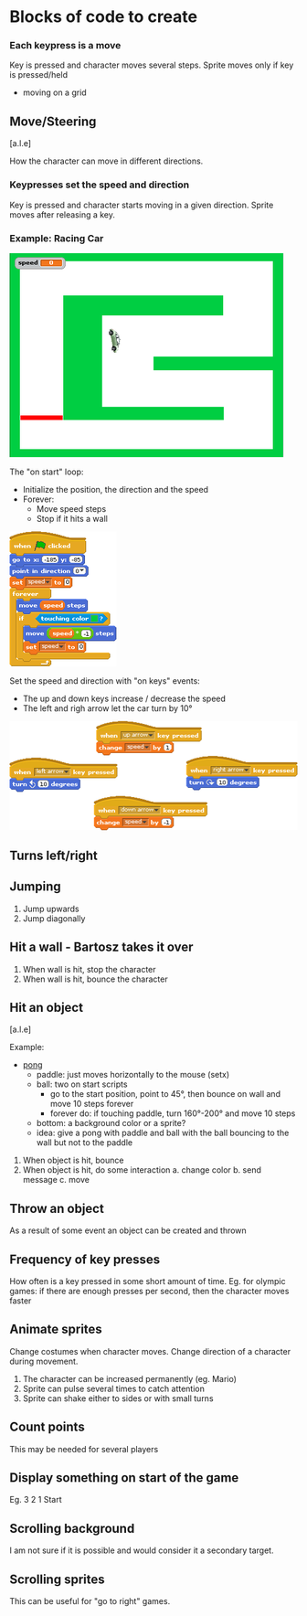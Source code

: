 # Blocks of code to create

### Each keypress is a move

Key is pressed and character moves several steps. Sprite moves only if key is pressed/held

- moving on a grid

## Move/Steering

[a.l.e]

How the character can move in different directions.  


### Keypresses set the speed and direction

Key is pressed and character starts moving in a given direction. Sprite moves after releasing a key.

### Example: Racing Car

![](racing_car-result.png)

The "on start" loop:

- Initialize the position, the direction and the speed
- Forever:
  - Move speed steps
  - Stop if it hits a wall

![](racing_car-movement.png)

Set the speed and direction with "on keys" events:

- The up and down keys increase / decrease the speed
- The left and righ arrow let the car turn by 10°

![](racing_car-arrows.png)


## Turns left/right

## Jumping
1. Jump upwards
2. Jump diagonally

## Hit a wall - Bartosz takes it over
1. When wall is hit, stop the character
2. When wall is hit, bounce the character

## Hit an object

[a.l.e]

Example:
- [pong](http://scratch.mit.edu/projects/10128515/#editor)
  - paddle: just moves horizontally to the mouse (setx)
  - ball: two on start scripts
    - go to the start position, point to 45°, then bounce on wall and move 10 steps forever
    - forever do: if touching paddle, turn 160°-200° and move 10 steps
  - bottom: a background color or a sprite?
  - idea: give a pong with paddle and ball with the ball bouncing to the wall but not to the paddle

1. When object is hit, bounce
2. When object is hit, do some interaction
  a. change color
  b. send message
  c. move

## Throw an object
As a result of some event an object can be created and thrown

## Frequency of key presses
How often is a key pressed in some short amount of time.
Eg. for olympic games: if there are enough presses per second, then the character moves faster

## Animate sprites
Change costumes when character moves. Change direction of a character during movement.
1. The character can be increased permanently (eg. Mario)
2. Sprite can pulse several times to catch attention
3. Sprite can shake either to sides or with small turns 

## Count points
This may be needed for several players

## Display something on start of the game
Eg. 3 2 1 Start

## Scrolling background
I am not sure if it is possible and would consider it a secondary target.

## Scrolling sprites
This can be useful for "go to right" games.
